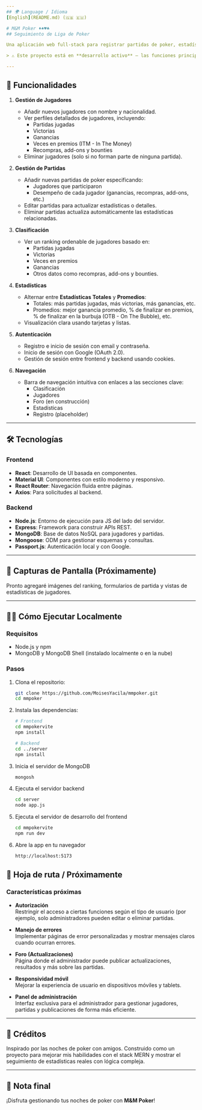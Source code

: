 ```yaml
---
## 🌍 Language / Idioma
[English](README.md) (🇬🇧 🇪🇺)

# M&M Poker ♦️♠️♥️♣️
## Seguimiento de Liga de Poker

Una aplicación web full-stack para registrar partidas de poker, estadísticas de jugadores y clasificaciones para noches de poker entre amigos o ligas locales. Construida con el stack MERN (MongoDB, Express, React, Node.js), esta app calcula automáticamente estadísticas individuales y globales después de cada partida.

> ⚠️ Este proyecto está en **desarrollo activo** — las funciones principales ya están listas, pero aún está en fase de desarrollo.

---
```


## 🚀 Funcionalidades

1. **Gestión de Jugadores**
   - Añadir nuevos jugadores con nombre y nacionalidad.
   - Ver perfiles detallados de jugadores, incluyendo:
     - Partidas jugadas
     - Victorias
     - Ganancias
     - Veces en premios (ITM - In The Money)
     - Recompras, add-ons y bounties
   - Eliminar jugadores (solo si no forman parte de ninguna partida).

2. **Gestión de Partidas**
   - Añadir nuevas partidas de poker especificando:
     - Jugadores que participaron
     - Desempeño de cada jugador (ganancias, recompras, add-ons, etc.)
   - Editar partidas para actualizar estadísticas o detalles.
   - Eliminar partidas actualiza automáticamente las estadísticas relacionadas.

3. **Clasificación**
   - Ver un ranking ordenable de jugadores basado en:
     - Partidas jugadas
     - Victorias
     - Veces en premios
     - Ganancias
     - Otros datos como recompras, add-ons y bounties.

4. **Estadísticas**
   - Alternar entre **Estadísticas Totales** y **Promedios**:
     - Totales: más partidas jugadas, más victorias, más ganancias, etc.
     - Promedios: mejor ganancia promedio, % de finalizar en premios, % de finalizar en la burbuja (OTB - On The Bubble), etc.
   - Visualización clara usando tarjetas y listas.
  
5. **Autenticación**
   - Registro e inicio de sesión con email y contraseña.
   - Inicio de sesión con Google (OAuth 2.0).
   - Gestión de sesión entre frontend y backend usando cookies.

6. **Navegación**
   - Barra de navegación intuitiva con enlaces a las secciones clave:
     - Clasificación
     - Jugadores
     - Foro (en construcción)
     - Estadísticas
     - Registro (placeholder)

---

## 🛠️ Tecnologías

### **Frontend**
- **React**: Desarrollo de UI basada en componentes.
- **Material UI**: Componentes con estilo moderno y responsivo.
- **React Router**: Navegación fluida entre páginas.
- **Axios**: Para solicitudes al backend.

### **Backend**
- **Node.js**: Entorno de ejecución para JS del lado del servidor.
- **Express**: Framework para construir APIs REST.
- **MongoDB**: Base de datos NoSQL para jugadores y partidas.
- **Mongoose**: ODM para gestionar esquemas y consultas.
- **Passport.js**: Autenticación local y con Google.

---

## 📸 Capturas de Pantalla (Próximamente)

Pronto agregaré imágenes del ranking, formularios de partida y vistas de estadísticas de jugadores.

---

## 🧑‍💻 Cómo Ejecutar Localmente

### Requisitos
- Node.js y npm
- MongoDB y MongoDB Shell (instalado localmente o en la nube)

### Pasos

1. Clona el repositorio:
   ```bash
   git clone https://github.com/MoisesYacila/mmpoker.git
   cd mmpoker
2. Instala las dependencias:
   ```bash
   # Frontend
   cd mmpokervite
   npm install

   # Backend
   cd ../server
   npm install
3. Inicia el servidor de MongoDB
     ```bash
     mongosh

4. Ejecuta el servidor backend
     ```bash
     cd server
     node app.js

5. Ejecuta el servidor de desarrollo del frontend
     ```bash
     cd mmpokervite
     npm run dev

6. Abre la app en tu navegador
      ```bash    
      http://localhost:5173

## 📅 Hoja de ruta / Próximamente

### Características próximas

- **Autorización**  
  Restringir el acceso a ciertas funciones según el tipo de usuario (por ejemplo, solo administradores pueden editar o eliminar partidas.

- **Manejo de errores**  
  Implementar páginas de error personalizadas y mostrar mensajes claros cuando ocurran errores.

- **Foro (Actualizaciones)**  
  Página donde el administrador puede publicar actualizaciones, resultados y más sobre las partidas.

- **Responsividad móvil**  
  Mejorar la experiencia de usuario en dispositivos móviles y tablets.

- **Panel de administración**  
  Interfaz exclusiva para el administrador para gestionar jugadores, partidas y publicaciones de forma más eficiente.

---

## 🌟 Créditos

Inspirado por las noches de poker con amigos. Construido como un proyecto para mejorar mis habilidades con el stack MERN y mostrar el seguimiento de estadísticas reales con lógica compleja.

---

## 🎉 Nota final

¡Disfruta gestionando tus noches de poker con **M&M Poker**!

